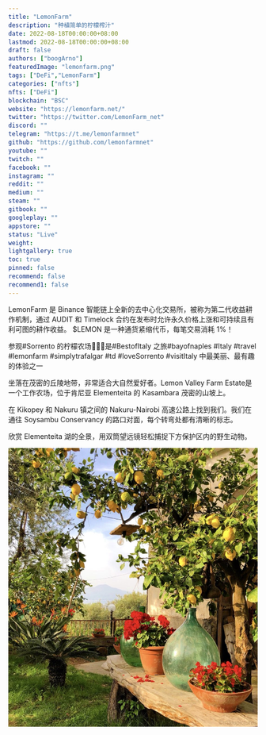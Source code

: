 ```yaml
---
title: "LemonFarm"
description: "种植简单的柠檬榨汁"
date: 2022-08-18T00:00:00+08:00
lastmod: 2022-08-18T00:00:00+08:00
draft: false
authors: ["boogArno"]
featuredImage: "lemonfarm.png"
tags: ["DeFi","LemonFarm"]
categories: ["nfts"]
nfts: ["DeFi"]
blockchain: "BSC"
website: "https://lemonfarm.net/"
twitter: "https://twitter.com/LemonFarm_net"
discord: ""
telegram: "https://t.me/lemonfarmnet"
github: "https://github.com/lemonfarmnet"
youtube: ""
twitch: ""
facebook: ""
instagram: ""
reddit: ""
medium: ""
steam: ""
gitbook: ""
googleplay: ""
appstore: ""
status: "Live"
weight: 
lightgallery: true
toc: true
pinned: false
recommend: false
recommend1: false
---
```

LemonFarm 是 Binance 智能链上全新的去中心化交易所，被称为第二代收益耕作机制，通过 AUDIT 和 Timelock 合约在发布时允许永久价格上涨和可持续且有利可图的耕作收益。
$LEMON 是一种通货紧缩代币，每笔交易消耗 1%！

参观#Sorrento 的柠檬农场🍋🍋🍋是#BestofItaly 之旅#bayofnaples #Italy #travel #lemonfarm #simplytrafalgar #td #loveSorrento #visitItaly 中最美丽、最有趣的体验之一

坐落在茂密的丘陵地带，非常适合大自然爱好者。Lemon Valley Farm Estate是一个工作农场，位于肯尼亚 Elementeita 的 Kasambara 茂密的山坡上。

在 Kikopey 和 Nakuru 镇之间的 Nakuru-Nairobi 高速公路上找到我们。我们在通往 Soysambu Conservancy 的路口对面，每个转弯处都有清晰的标志。

欣赏 Elementeita 湖的全景，用双筒望远镜轻松捕捉下方保护区内的野生动物。



![DcXAPByWAAAoSAf](DcXAPByWAAAoSAf.jpg)